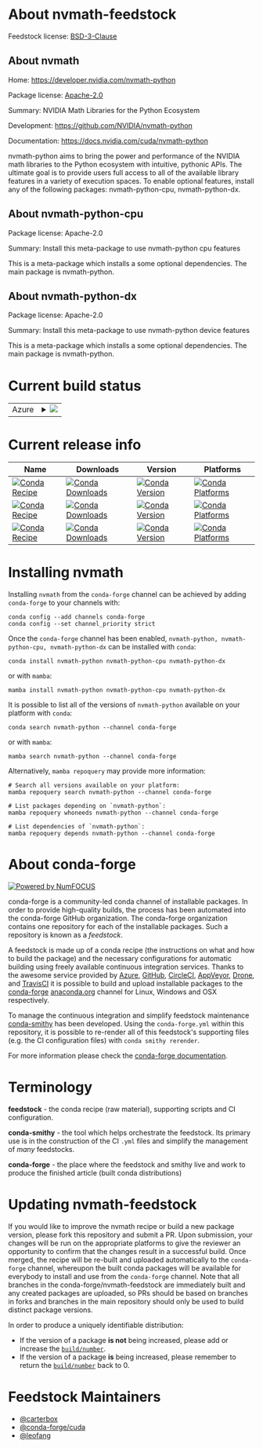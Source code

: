 About nvmath-feedstock
======================

Feedstock license: [BSD-3-Clause](https://github.com/conda-forge/nvmath-feedstock/blob/main/LICENSE.txt)


About nvmath
------------

Home: https://developer.nvidia.com/nvmath-python

Package license: [Apache-2.0](https://docs.nvidia.com/cuda/nvmath-python/latest/license.html)

Summary: NVIDIA Math Libraries for the Python Ecosystem

Development: https://github.com/NVIDIA/nvmath-python

Documentation: https://docs.nvidia.com/cuda/nvmath-python

nvmath-python aims to bring the power and performance of the NVIDIA math libraries to the Python ecosystem with intuitive, pythonic APIs. The ultimate goal is to provide users full access to all of the available library features in a variety of execution spaces.
To enable optional features, install any of the following packages: nvmath-python-cpu, nvmath-python-dx.

About nvmath-python-cpu
-----------------------



Package license: Apache-2.0

Summary: Install this meta-package to use nvmath-python cpu features

This is a meta-package which installs a some optional dependencies. The main package is nvmath-python.

About nvmath-python-dx
----------------------



Package license: Apache-2.0

Summary: Install this meta-package to use nvmath-python device features

This is a meta-package which installs a some optional dependencies. The main package is nvmath-python.

Current build status
====================


<table>
    
  <tr>
    <td>Azure</td>
    <td>
      <details>
        <summary>
          <a href="https://dev.azure.com/conda-forge/feedstock-builds/_build/latest?definitionId=23006&branchName=main">
            <img src="https://dev.azure.com/conda-forge/feedstock-builds/_apis/build/status/nvmath-feedstock?branchName=main">
          </a>
        </summary>
        <table>
          <thead><tr><th>Variant</th><th>Status</th></tr></thead>
          <tbody><tr>
              <td>linux_64_c_compiler_version11cuda_compilernvcccuda_compiler_version11.8cxx_compiler_version11python3.10.____cpython</td>
              <td>
                <a href="https://dev.azure.com/conda-forge/feedstock-builds/_build/latest?definitionId=23006&branchName=main">
                  <img src="https://dev.azure.com/conda-forge/feedstock-builds/_apis/build/status/nvmath-feedstock?branchName=main&jobName=linux&configuration=linux%20linux_64_c_compiler_version11cuda_compilernvcccuda_compiler_version11.8cxx_compiler_version11python3.10.____cpython" alt="variant">
                </a>
              </td>
            </tr><tr>
              <td>linux_64_c_compiler_version11cuda_compilernvcccuda_compiler_version11.8cxx_compiler_version11python3.11.____cpython</td>
              <td>
                <a href="https://dev.azure.com/conda-forge/feedstock-builds/_build/latest?definitionId=23006&branchName=main">
                  <img src="https://dev.azure.com/conda-forge/feedstock-builds/_apis/build/status/nvmath-feedstock?branchName=main&jobName=linux&configuration=linux%20linux_64_c_compiler_version11cuda_compilernvcccuda_compiler_version11.8cxx_compiler_version11python3.11.____cpython" alt="variant">
                </a>
              </td>
            </tr><tr>
              <td>linux_64_c_compiler_version11cuda_compilernvcccuda_compiler_version11.8cxx_compiler_version11python3.12.____cpython</td>
              <td>
                <a href="https://dev.azure.com/conda-forge/feedstock-builds/_build/latest?definitionId=23006&branchName=main">
                  <img src="https://dev.azure.com/conda-forge/feedstock-builds/_apis/build/status/nvmath-feedstock?branchName=main&jobName=linux&configuration=linux%20linux_64_c_compiler_version11cuda_compilernvcccuda_compiler_version11.8cxx_compiler_version11python3.12.____cpython" alt="variant">
                </a>
              </td>
            </tr><tr>
              <td>linux_64_c_compiler_version12cuda_compilercuda-nvcccuda_compiler_version12.6cxx_compiler_version12python3.10.____cpython</td>
              <td>
                <a href="https://dev.azure.com/conda-forge/feedstock-builds/_build/latest?definitionId=23006&branchName=main">
                  <img src="https://dev.azure.com/conda-forge/feedstock-builds/_apis/build/status/nvmath-feedstock?branchName=main&jobName=linux&configuration=linux%20linux_64_c_compiler_version12cuda_compilercuda-nvcccuda_compiler_version12.6cxx_compiler_version12python3.10.____cpython" alt="variant">
                </a>
              </td>
            </tr><tr>
              <td>linux_64_c_compiler_version12cuda_compilercuda-nvcccuda_compiler_version12.6cxx_compiler_version12python3.11.____cpython</td>
              <td>
                <a href="https://dev.azure.com/conda-forge/feedstock-builds/_build/latest?definitionId=23006&branchName=main">
                  <img src="https://dev.azure.com/conda-forge/feedstock-builds/_apis/build/status/nvmath-feedstock?branchName=main&jobName=linux&configuration=linux%20linux_64_c_compiler_version12cuda_compilercuda-nvcccuda_compiler_version12.6cxx_compiler_version12python3.11.____cpython" alt="variant">
                </a>
              </td>
            </tr><tr>
              <td>linux_64_c_compiler_version12cuda_compilercuda-nvcccuda_compiler_version12.6cxx_compiler_version12python3.12.____cpython</td>
              <td>
                <a href="https://dev.azure.com/conda-forge/feedstock-builds/_build/latest?definitionId=23006&branchName=main">
                  <img src="https://dev.azure.com/conda-forge/feedstock-builds/_apis/build/status/nvmath-feedstock?branchName=main&jobName=linux&configuration=linux%20linux_64_c_compiler_version12cuda_compilercuda-nvcccuda_compiler_version12.6cxx_compiler_version12python3.12.____cpython" alt="variant">
                </a>
              </td>
            </tr><tr>
              <td>linux_64_c_compiler_version13cuda_compilerNonecuda_compiler_versionNonecxx_compiler_version13python3.10.____cpython</td>
              <td>
                <a href="https://dev.azure.com/conda-forge/feedstock-builds/_build/latest?definitionId=23006&branchName=main">
                  <img src="https://dev.azure.com/conda-forge/feedstock-builds/_apis/build/status/nvmath-feedstock?branchName=main&jobName=linux&configuration=linux%20linux_64_c_compiler_version13cuda_compilerNonecuda_compiler_versionNonecxx_compiler_version13python3.10.____cpython" alt="variant">
                </a>
              </td>
            </tr><tr>
              <td>linux_64_c_compiler_version13cuda_compilerNonecuda_compiler_versionNonecxx_compiler_version13python3.11.____cpython</td>
              <td>
                <a href="https://dev.azure.com/conda-forge/feedstock-builds/_build/latest?definitionId=23006&branchName=main">
                  <img src="https://dev.azure.com/conda-forge/feedstock-builds/_apis/build/status/nvmath-feedstock?branchName=main&jobName=linux&configuration=linux%20linux_64_c_compiler_version13cuda_compilerNonecuda_compiler_versionNonecxx_compiler_version13python3.11.____cpython" alt="variant">
                </a>
              </td>
            </tr><tr>
              <td>linux_64_c_compiler_version13cuda_compilerNonecuda_compiler_versionNonecxx_compiler_version13python3.12.____cpython</td>
              <td>
                <a href="https://dev.azure.com/conda-forge/feedstock-builds/_build/latest?definitionId=23006&branchName=main">
                  <img src="https://dev.azure.com/conda-forge/feedstock-builds/_apis/build/status/nvmath-feedstock?branchName=main&jobName=linux&configuration=linux%20linux_64_c_compiler_version13cuda_compilerNonecuda_compiler_versionNonecxx_compiler_version13python3.12.____cpython" alt="variant">
                </a>
              </td>
            </tr><tr>
              <td>linux_aarch64_c_compiler_version11cuda_compilernvcccuda_compiler_version11.8cxx_compiler_version11python3.10.____cpython</td>
              <td>
                <a href="https://dev.azure.com/conda-forge/feedstock-builds/_build/latest?definitionId=23006&branchName=main">
                  <img src="https://dev.azure.com/conda-forge/feedstock-builds/_apis/build/status/nvmath-feedstock?branchName=main&jobName=linux&configuration=linux%20linux_aarch64_c_compiler_version11cuda_compilernvcccuda_compiler_version11.8cxx_compiler_version11python3.10.____cpython" alt="variant">
                </a>
              </td>
            </tr><tr>
              <td>linux_aarch64_c_compiler_version11cuda_compilernvcccuda_compiler_version11.8cxx_compiler_version11python3.11.____cpython</td>
              <td>
                <a href="https://dev.azure.com/conda-forge/feedstock-builds/_build/latest?definitionId=23006&branchName=main">
                  <img src="https://dev.azure.com/conda-forge/feedstock-builds/_apis/build/status/nvmath-feedstock?branchName=main&jobName=linux&configuration=linux%20linux_aarch64_c_compiler_version11cuda_compilernvcccuda_compiler_version11.8cxx_compiler_version11python3.11.____cpython" alt="variant">
                </a>
              </td>
            </tr><tr>
              <td>linux_aarch64_c_compiler_version11cuda_compilernvcccuda_compiler_version11.8cxx_compiler_version11python3.12.____cpython</td>
              <td>
                <a href="https://dev.azure.com/conda-forge/feedstock-builds/_build/latest?definitionId=23006&branchName=main">
                  <img src="https://dev.azure.com/conda-forge/feedstock-builds/_apis/build/status/nvmath-feedstock?branchName=main&jobName=linux&configuration=linux%20linux_aarch64_c_compiler_version11cuda_compilernvcccuda_compiler_version11.8cxx_compiler_version11python3.12.____cpython" alt="variant">
                </a>
              </td>
            </tr><tr>
              <td>linux_aarch64_c_compiler_version12cuda_compilercuda-nvcccuda_compiler_version12.6cxx_compiler_version12python3.10.____cpython</td>
              <td>
                <a href="https://dev.azure.com/conda-forge/feedstock-builds/_build/latest?definitionId=23006&branchName=main">
                  <img src="https://dev.azure.com/conda-forge/feedstock-builds/_apis/build/status/nvmath-feedstock?branchName=main&jobName=linux&configuration=linux%20linux_aarch64_c_compiler_version12cuda_compilercuda-nvcccuda_compiler_version12.6cxx_compiler_version12python3.10.____cpython" alt="variant">
                </a>
              </td>
            </tr><tr>
              <td>linux_aarch64_c_compiler_version12cuda_compilercuda-nvcccuda_compiler_version12.6cxx_compiler_version12python3.11.____cpython</td>
              <td>
                <a href="https://dev.azure.com/conda-forge/feedstock-builds/_build/latest?definitionId=23006&branchName=main">
                  <img src="https://dev.azure.com/conda-forge/feedstock-builds/_apis/build/status/nvmath-feedstock?branchName=main&jobName=linux&configuration=linux%20linux_aarch64_c_compiler_version12cuda_compilercuda-nvcccuda_compiler_version12.6cxx_compiler_version12python3.11.____cpython" alt="variant">
                </a>
              </td>
            </tr><tr>
              <td>linux_aarch64_c_compiler_version12cuda_compilercuda-nvcccuda_compiler_version12.6cxx_compiler_version12python3.12.____cpython</td>
              <td>
                <a href="https://dev.azure.com/conda-forge/feedstock-builds/_build/latest?definitionId=23006&branchName=main">
                  <img src="https://dev.azure.com/conda-forge/feedstock-builds/_apis/build/status/nvmath-feedstock?branchName=main&jobName=linux&configuration=linux%20linux_aarch64_c_compiler_version12cuda_compilercuda-nvcccuda_compiler_version12.6cxx_compiler_version12python3.12.____cpython" alt="variant">
                </a>
              </td>
            </tr><tr>
              <td>linux_aarch64_c_compiler_version13cuda_compilerNonecuda_compiler_versionNonecxx_compiler_version13python3.10.____cpython</td>
              <td>
                <a href="https://dev.azure.com/conda-forge/feedstock-builds/_build/latest?definitionId=23006&branchName=main">
                  <img src="https://dev.azure.com/conda-forge/feedstock-builds/_apis/build/status/nvmath-feedstock?branchName=main&jobName=linux&configuration=linux%20linux_aarch64_c_compiler_version13cuda_compilerNonecuda_compiler_versionNonecxx_compiler_version13python3.10.____cpython" alt="variant">
                </a>
              </td>
            </tr><tr>
              <td>linux_aarch64_c_compiler_version13cuda_compilerNonecuda_compiler_versionNonecxx_compiler_version13python3.11.____cpython</td>
              <td>
                <a href="https://dev.azure.com/conda-forge/feedstock-builds/_build/latest?definitionId=23006&branchName=main">
                  <img src="https://dev.azure.com/conda-forge/feedstock-builds/_apis/build/status/nvmath-feedstock?branchName=main&jobName=linux&configuration=linux%20linux_aarch64_c_compiler_version13cuda_compilerNonecuda_compiler_versionNonecxx_compiler_version13python3.11.____cpython" alt="variant">
                </a>
              </td>
            </tr><tr>
              <td>linux_aarch64_c_compiler_version13cuda_compilerNonecuda_compiler_versionNonecxx_compiler_version13python3.12.____cpython</td>
              <td>
                <a href="https://dev.azure.com/conda-forge/feedstock-builds/_build/latest?definitionId=23006&branchName=main">
                  <img src="https://dev.azure.com/conda-forge/feedstock-builds/_apis/build/status/nvmath-feedstock?branchName=main&jobName=linux&configuration=linux%20linux_aarch64_c_compiler_version13cuda_compilerNonecuda_compiler_versionNonecxx_compiler_version13python3.12.____cpython" alt="variant">
                </a>
              </td>
            </tr><tr>
              <td>win_64_cuda_compilerNonecuda_compiler_versionNonepython3.10.____cpython</td>
              <td>
                <a href="https://dev.azure.com/conda-forge/feedstock-builds/_build/latest?definitionId=23006&branchName=main">
                  <img src="https://dev.azure.com/conda-forge/feedstock-builds/_apis/build/status/nvmath-feedstock?branchName=main&jobName=win&configuration=win%20win_64_cuda_compilerNonecuda_compiler_versionNonepython3.10.____cpython" alt="variant">
                </a>
              </td>
            </tr><tr>
              <td>win_64_cuda_compilerNonecuda_compiler_versionNonepython3.11.____cpython</td>
              <td>
                <a href="https://dev.azure.com/conda-forge/feedstock-builds/_build/latest?definitionId=23006&branchName=main">
                  <img src="https://dev.azure.com/conda-forge/feedstock-builds/_apis/build/status/nvmath-feedstock?branchName=main&jobName=win&configuration=win%20win_64_cuda_compilerNonecuda_compiler_versionNonepython3.11.____cpython" alt="variant">
                </a>
              </td>
            </tr><tr>
              <td>win_64_cuda_compilerNonecuda_compiler_versionNonepython3.12.____cpython</td>
              <td>
                <a href="https://dev.azure.com/conda-forge/feedstock-builds/_build/latest?definitionId=23006&branchName=main">
                  <img src="https://dev.azure.com/conda-forge/feedstock-builds/_apis/build/status/nvmath-feedstock?branchName=main&jobName=win&configuration=win%20win_64_cuda_compilerNonecuda_compiler_versionNonepython3.12.____cpython" alt="variant">
                </a>
              </td>
            </tr><tr>
              <td>win_64_cuda_compilercuda-nvcccuda_compiler_version12.6python3.10.____cpython</td>
              <td>
                <a href="https://dev.azure.com/conda-forge/feedstock-builds/_build/latest?definitionId=23006&branchName=main">
                  <img src="https://dev.azure.com/conda-forge/feedstock-builds/_apis/build/status/nvmath-feedstock?branchName=main&jobName=win&configuration=win%20win_64_cuda_compilercuda-nvcccuda_compiler_version12.6python3.10.____cpython" alt="variant">
                </a>
              </td>
            </tr><tr>
              <td>win_64_cuda_compilercuda-nvcccuda_compiler_version12.6python3.11.____cpython</td>
              <td>
                <a href="https://dev.azure.com/conda-forge/feedstock-builds/_build/latest?definitionId=23006&branchName=main">
                  <img src="https://dev.azure.com/conda-forge/feedstock-builds/_apis/build/status/nvmath-feedstock?branchName=main&jobName=win&configuration=win%20win_64_cuda_compilercuda-nvcccuda_compiler_version12.6python3.11.____cpython" alt="variant">
                </a>
              </td>
            </tr><tr>
              <td>win_64_cuda_compilercuda-nvcccuda_compiler_version12.6python3.12.____cpython</td>
              <td>
                <a href="https://dev.azure.com/conda-forge/feedstock-builds/_build/latest?definitionId=23006&branchName=main">
                  <img src="https://dev.azure.com/conda-forge/feedstock-builds/_apis/build/status/nvmath-feedstock?branchName=main&jobName=win&configuration=win%20win_64_cuda_compilercuda-nvcccuda_compiler_version12.6python3.12.____cpython" alt="variant">
                </a>
              </td>
            </tr><tr>
              <td>win_64_cuda_compilernvcccuda_compiler_version11.8python3.10.____cpython</td>
              <td>
                <a href="https://dev.azure.com/conda-forge/feedstock-builds/_build/latest?definitionId=23006&branchName=main">
                  <img src="https://dev.azure.com/conda-forge/feedstock-builds/_apis/build/status/nvmath-feedstock?branchName=main&jobName=win&configuration=win%20win_64_cuda_compilernvcccuda_compiler_version11.8python3.10.____cpython" alt="variant">
                </a>
              </td>
            </tr><tr>
              <td>win_64_cuda_compilernvcccuda_compiler_version11.8python3.11.____cpython</td>
              <td>
                <a href="https://dev.azure.com/conda-forge/feedstock-builds/_build/latest?definitionId=23006&branchName=main">
                  <img src="https://dev.azure.com/conda-forge/feedstock-builds/_apis/build/status/nvmath-feedstock?branchName=main&jobName=win&configuration=win%20win_64_cuda_compilernvcccuda_compiler_version11.8python3.11.____cpython" alt="variant">
                </a>
              </td>
            </tr><tr>
              <td>win_64_cuda_compilernvcccuda_compiler_version11.8python3.12.____cpython</td>
              <td>
                <a href="https://dev.azure.com/conda-forge/feedstock-builds/_build/latest?definitionId=23006&branchName=main">
                  <img src="https://dev.azure.com/conda-forge/feedstock-builds/_apis/build/status/nvmath-feedstock?branchName=main&jobName=win&configuration=win%20win_64_cuda_compilernvcccuda_compiler_version11.8python3.12.____cpython" alt="variant">
                </a>
              </td>
            </tr>
          </tbody>
        </table>
      </details>
    </td>
  </tr>
</table>

Current release info
====================

| Name | Downloads | Version | Platforms |
| --- | --- | --- | --- |
| [![Conda Recipe](https://img.shields.io/badge/recipe-nvmath--python-green.svg)](https://anaconda.org/conda-forge/nvmath-python) | [![Conda Downloads](https://img.shields.io/conda/dn/conda-forge/nvmath-python.svg)](https://anaconda.org/conda-forge/nvmath-python) | [![Conda Version](https://img.shields.io/conda/vn/conda-forge/nvmath-python.svg)](https://anaconda.org/conda-forge/nvmath-python) | [![Conda Platforms](https://img.shields.io/conda/pn/conda-forge/nvmath-python.svg)](https://anaconda.org/conda-forge/nvmath-python) |
| [![Conda Recipe](https://img.shields.io/badge/recipe-nvmath--python--cpu-green.svg)](https://anaconda.org/conda-forge/nvmath-python-cpu) | [![Conda Downloads](https://img.shields.io/conda/dn/conda-forge/nvmath-python-cpu.svg)](https://anaconda.org/conda-forge/nvmath-python-cpu) | [![Conda Version](https://img.shields.io/conda/vn/conda-forge/nvmath-python-cpu.svg)](https://anaconda.org/conda-forge/nvmath-python-cpu) | [![Conda Platforms](https://img.shields.io/conda/pn/conda-forge/nvmath-python-cpu.svg)](https://anaconda.org/conda-forge/nvmath-python-cpu) |
| [![Conda Recipe](https://img.shields.io/badge/recipe-nvmath--python--dx-green.svg)](https://anaconda.org/conda-forge/nvmath-python-dx) | [![Conda Downloads](https://img.shields.io/conda/dn/conda-forge/nvmath-python-dx.svg)](https://anaconda.org/conda-forge/nvmath-python-dx) | [![Conda Version](https://img.shields.io/conda/vn/conda-forge/nvmath-python-dx.svg)](https://anaconda.org/conda-forge/nvmath-python-dx) | [![Conda Platforms](https://img.shields.io/conda/pn/conda-forge/nvmath-python-dx.svg)](https://anaconda.org/conda-forge/nvmath-python-dx) |

Installing nvmath
=================

Installing `nvmath` from the `conda-forge` channel can be achieved by adding `conda-forge` to your channels with:

```
conda config --add channels conda-forge
conda config --set channel_priority strict
```

Once the `conda-forge` channel has been enabled, `nvmath-python, nvmath-python-cpu, nvmath-python-dx` can be installed with `conda`:

```
conda install nvmath-python nvmath-python-cpu nvmath-python-dx
```

or with `mamba`:

```
mamba install nvmath-python nvmath-python-cpu nvmath-python-dx
```

It is possible to list all of the versions of `nvmath-python` available on your platform with `conda`:

```
conda search nvmath-python --channel conda-forge
```

or with `mamba`:

```
mamba search nvmath-python --channel conda-forge
```

Alternatively, `mamba repoquery` may provide more information:

```
# Search all versions available on your platform:
mamba repoquery search nvmath-python --channel conda-forge

# List packages depending on `nvmath-python`:
mamba repoquery whoneeds nvmath-python --channel conda-forge

# List dependencies of `nvmath-python`:
mamba repoquery depends nvmath-python --channel conda-forge
```


About conda-forge
=================

[![Powered by
NumFOCUS](https://img.shields.io/badge/powered%20by-NumFOCUS-orange.svg?style=flat&colorA=E1523D&colorB=007D8A)](https://numfocus.org)

conda-forge is a community-led conda channel of installable packages.
In order to provide high-quality builds, the process has been automated into the
conda-forge GitHub organization. The conda-forge organization contains one repository
for each of the installable packages. Such a repository is known as a *feedstock*.

A feedstock is made up of a conda recipe (the instructions on what and how to build
the package) and the necessary configurations for automatic building using freely
available continuous integration services. Thanks to the awesome service provided by
[Azure](https://azure.microsoft.com/en-us/services/devops/), [GitHub](https://github.com/),
[CircleCI](https://circleci.com/), [AppVeyor](https://www.appveyor.com/),
[Drone](https://cloud.drone.io/welcome), and [TravisCI](https://travis-ci.com/)
it is possible to build and upload installable packages to the
[conda-forge](https://anaconda.org/conda-forge) [anaconda.org](https://anaconda.org/)
channel for Linux, Windows and OSX respectively.

To manage the continuous integration and simplify feedstock maintenance
[conda-smithy](https://github.com/conda-forge/conda-smithy) has been developed.
Using the ``conda-forge.yml`` within this repository, it is possible to re-render all of
this feedstock's supporting files (e.g. the CI configuration files) with ``conda smithy rerender``.

For more information please check the [conda-forge documentation](https://conda-forge.org/docs/).

Terminology
===========

**feedstock** - the conda recipe (raw material), supporting scripts and CI configuration.

**conda-smithy** - the tool which helps orchestrate the feedstock.
                   Its primary use is in the construction of the CI ``.yml`` files
                   and simplify the management of *many* feedstocks.

**conda-forge** - the place where the feedstock and smithy live and work to
                  produce the finished article (built conda distributions)


Updating nvmath-feedstock
=========================

If you would like to improve the nvmath recipe or build a new
package version, please fork this repository and submit a PR. Upon submission,
your changes will be run on the appropriate platforms to give the reviewer an
opportunity to confirm that the changes result in a successful build. Once
merged, the recipe will be re-built and uploaded automatically to the
`conda-forge` channel, whereupon the built conda packages will be available for
everybody to install and use from the `conda-forge` channel.
Note that all branches in the conda-forge/nvmath-feedstock are
immediately built and any created packages are uploaded, so PRs should be based
on branches in forks and branches in the main repository should only be used to
build distinct package versions.

In order to produce a uniquely identifiable distribution:
 * If the version of a package **is not** being increased, please add or increase
   the [``build/number``](https://docs.conda.io/projects/conda-build/en/latest/resources/define-metadata.html#build-number-and-string).
 * If the version of a package **is** being increased, please remember to return
   the [``build/number``](https://docs.conda.io/projects/conda-build/en/latest/resources/define-metadata.html#build-number-and-string)
   back to 0.

Feedstock Maintainers
=====================

* [@carterbox](https://github.com/carterbox/)
* [@conda-forge/cuda](https://github.com/orgs/conda-forge/teams/cuda/)
* [@leofang](https://github.com/leofang/)

